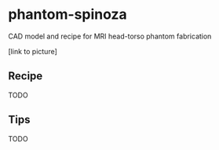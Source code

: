 # phantom-spinoza
CAD model and recipe for MRI head-torso phantom fabrication

[link to picture]

## Recipe

TODO

## Tips

TODO
